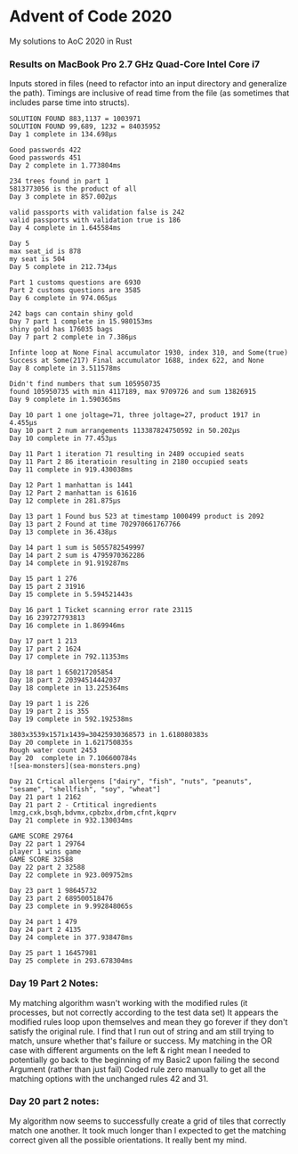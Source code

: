 # Advent of Code 2020

My solutions to AoC 2020 in Rust

### Results on MacBook Pro 2.7 GHz Quad-Core Intel Core i7

Inputs stored in files (need to refactor into an input directory and generalize the path). Timings are inclusive of read time from the file (as sometimes that includes parse time into structs).

```
SOLUTION FOUND 883,1137 = 1003971
SOLUTION FOUND 99,689, 1232 = 84035952
Day 1 complete in 134.698µs
```

```
Good passwords 422
Good passwords 451
Day 2 complete in 1.773804ms
```

```
234 trees found in part 1
5813773056 is the product of all
Day 3 complete in 857.002µs
```

```
valid passports with validation false is 242
valid passports with validation true is 186
Day 4 complete in 1.645584ms
```

```
Day 5
max seat_id is 878
my seat is 504
Day 5 complete in 212.734µs
```

```
Part 1 customs questions are 6930
Part 2 customs questions are 3585
Day 6 complete in 974.065µs
```

```
242 bags can contain shiny gold
Day 7 part 1 complete in 15.980153ms
shiny gold has 176035 bags
Day 7 part 2 complete in 7.386µs
```

```
Infinte loop at None Final accumulator 1930, index 310, and Some(true)
Success at Some(217) Final accumulator 1688, index 622, and None
Day 8 complete in 3.511578ms
```

```
Didn't find numbers that sum 105950735
found 105950735 with min 4117189, max 9709726 and sum 13826915
Day 9 complete in 1.590365ms
```
```
Day 10 part 1 one joltage=71, three joltage=27, product 1917 in 4.455µs
Day 10 part 2 num arrangements 113387824750592 in 50.202µs
Day 10 complete in 77.453µs
```
```
Day 11 Part 1 iteration 71 resulting in 2489 occupied seats
Day 11 Part 2 86 iteratioin resulting in 2180 occupied seats
Day 11 complete in 919.430038ms
```
```
Day 12 Part 1 manhattan is 1441
Day 12 Part 2 manhattan is 61616
Day 12 complete in 281.875µs
```
```
Day 13 part 1 Found bus 523 at timestamp 1000499 product is 2092
Day 13 part 2 Found at time 702970661767766
Day 13 complete in 36.438µs
```
```
Day 14 part 1 sum is 5055782549997
Day 14 part 2 sum is 4795970362286
Day 14 complete in 91.919287ms
```
```
Day 15 part 1 276
Day 15 part 2 31916
Day 15 complete in 5.594521443s
```
```
Day 16 part 1 Ticket scanning error rate 23115
Day 16 239727793813
Day 16 complete in 1.869946ms
```
```
Day 17 part 1 213
Day 17 part 2 1624
Day 17 complete in 792.11353ms
```
```
Day 18 part 1 650217205854
Day 18 part 2 20394514442037
Day 18 complete in 13.225364ms
```

```
Day 19 part 1 is 226
Day 19 part 2 is 355
Day 19 complete in 592.192538ms
```

```
3803x3539x1571x1439=30425930368573 in 1.618080383s
Day 20 complete in 1.621750835s
Rough water count 2453
Day 20  complete in 7.106600784s
![sea-monsters](sea-monsters.png)
```

```
Day 21 Crtical allergens ["dairy", "fish", "nuts", "peanuts", "sesame", "shellfish", "soy", "wheat"]
Day 21 part 1 2162
Day 21 part 2 - Crtitical ingredients lmzg,cxk,bsqh,bdvmx,cpbzbx,drbm,cfnt,kqprv
Day 21 complete in 932.130034ms
```

```
GAME SCORE 29764 
Day 22 part 1 29764
player 1 wins game
GAME SCORE 32588 
Day 22 part 2 32588
Day 22 complete in 923.009752ms
```

```
Day 23 part 1 98645732
Day 23 part 2 689500518476
Day 23 complete in 9.992848065s
```

```
Day 24 part 1 479
Day 24 part 2 4135
Day 24 complete in 377.938478ms
```

```
Day 25 part 1 16457981
Day 25 complete in 293.678304ms
```

### Day 19 Part 2 Notes:
My matching algorithm wasn't working with the modified rules (it processes, but not correctly according to the test data set)
It appears the modified rules loop upon themselves and mean they go forever if they don't satisfy the original rule.
I find that I run out of string and am still trying to match, unsure whether that's failure or success.
My matching in the OR case with different arguments on the left & right mean I needed to potentially go back to the beginning of my Basic2 upon failing the second Argument (rather than just fail)
Coded rule zero manually to get all the matching options with the unchanged rules 42 and 31.

### Day 20 part 2 notes:
My algorithm now seems to successfully create a grid of tiles that correctly match one another. It took much longer than I expected to get the matching correct given all the possible orientations. It really bent my mind.
